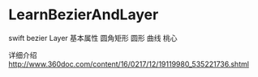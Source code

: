 # LearnBezierAndLayer
swift  bezier Layer
基本属性
圆角矩形
圆形
曲线
桃心

详细介绍
http://www.360doc.com/content/16/0217/12/19119980_535221736.shtml


